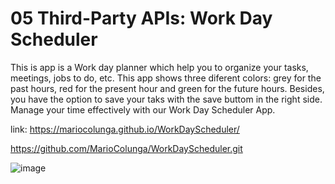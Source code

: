 # 05 Third-Party APIs: Work Day Scheduler

This is app is a Work day planner which help you to organize your tasks, meetings, jobs to do, etc. This app shows three diferent colors: grey for the past hours, red for the present hour and green for the future hours. Besides, you have the option to save your taks with the save buttom in the right side. Manage your time effectively with our Work Day Scheduler App.    


link: 
https://mariocolunga.github.io/WorkDayScheduler/

https://github.com/MarioColunga/WorkDayScheduler.git

![image](https://user-images.githubusercontent.com/87739510/149434944-76d283e7-b632-479e-9229-cc80b5135c96.png)
